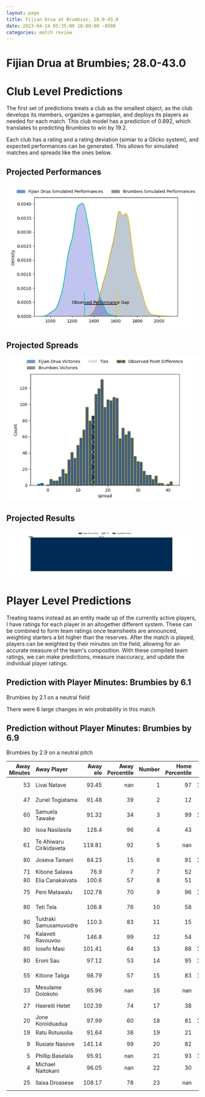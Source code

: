 ```yaml
---  
layout: page  
title: Fijian Drua at Brumbies; 28.0-43.0  
date: 2023-04-14 05:35:00 18:00:00 -0500  
categories: match review  
---
```

# Fijian Drua at Brumbies; 28.0-43.0

# Club Level Predictions


The first set of predictions treats a club as the smallest object, as the club develops its members, organizes a gameplan, and deploys its players as needed for each match. This club model has a prediction of 0.892, which translates to predicting Brumbies to win by 19.2.

Each club has a rating and a rating deviation (simiar to a Glicko system), and expected performances can be generated. This allows for simulated matches and spreads like the ones below.
## Projected Performances


![Projected Performances](plots/performances_2023-04-14-Brumbies-FijianDrua.png)
## Projected Spreads


![Projected Spreads](plots/spreads_2023-04-14-Brumbies-FijianDrua.png)
## Projected Results


![Projected Results](plots/resultbar_2023-04-14-Brumbies-FijianDrua.png)
# Player Level Predictions


Treating teams instead as an entity made up of the currently active players, I have ratings for each player in an altogether different system. These can be combined to form team ratings once teamsheets are announced, weighting starters a bit higher than the reserves. After the match is played, players can be weighted by their minutes on the field, allowing for an accurate measure of the team's composition. With these compiled team ratings, we can make predictions, measure inaccuracy, and update the individual player ratings.
## Prediction with Player Minutes: Brumbies by 6.1


Brumbies by 2.1 on a neutral field

There were 6 large changes in win probability in this match
## Prediction without Player Minutes: Brumbies by 6.9


Brumbies by 2.9 on a neutral pitch



|   Away Minutes | Away Player             |   Away elo |   Away Percentile |   Number |   Home Percentile |   Home elo | Home Player      |   Home Minutes |
|---------------:|:------------------------|-----------:|------------------:|---------:|------------------:|-----------:|:-----------------|---------------:|
|             53 | Livai Natave            |      93.45 |               nan |        1 |                97 |     126.18 | James Slipper    |             68 |
|             47 | Zuriel Togiatama        |      91.48 |                39 |        2 |                12 |      81.17 | Lachlan Lonergan |             53 |
|             60 | Samuela Tawake          |      91.32 |                34 |        3 |                99 |     137.51 | Allan Alaalatoa  |             53 |
|             80 | Isoa Nasilasila         |     128.4  |                96 |        4 |                43 |      95.7  | Darcy Swain      |             68 |
|             61 | Te Ahiwaru Cirikidaveta |     119.81 |                92 |        5 |               nan |      74.72 | Sam Thomson      |             80 |
|             80 | Joseva Tamani           |      84.23 |                15 |        6 |                91 |     119.34 | Rob Valetini     |             80 |
|             71 | Kitione Salawa          |      76.9  |                 7 |        7 |                52 |      96.9  | Rory Scott       |             80 |
|             80 | Elia Canakaivata        |     100.6  |                57 |        8 |                51 |      97.36 | Pete Samu        |             61 |
|             75 | Peni Matawalu           |     102.78 |                70 |        9 |                96 |     127.14 | Ryan Lonergan    |             60 |
|             80 | Teti Tela               |     106.8  |                76 |       10 |                58 |      99.73 | Noah Lolesio     |             60 |
|             80 | Tuidraki Samusamuvodre  |     110.3  |                83 |       11 |                15 |      85.16 | Ben O'Donnell    |             80 |
|             76 | Kalaveti Ravouvou       |     146.8  |                99 |       12 |                54 |      97.6  | Ollie Sapsford   |             80 |
|             80 | Iosefo Masi             |     101.41 |                64 |       13 |                88 |     115.46 | Len Ikitau       |             80 |
|             80 | Eroni Sau               |      97.12 |                53 |       14 |                95 |     127.55 | Andy Muirhead    |             76 |
|             55 | Kitione Taliga          |      98.79 |                57 |       15 |                83 |     110.58 | Tom Wright       |             80 |
|             33 | Mesulame Dolokoto       |      95.96 |               nan |       16 |               nan |      97.32 | Billy Pollard    |             27 |
|             27 | Haereiti Hetet          |     102.39 |                74 |       17 |                38 |      95.01 | Blake Schoupp    |             12 |
|             20 | Jone Koroiduadua        |      97.99 |                60 |       18 |                81 |     108.09 | Rhys Van Nek     |             27 |
|             19 | Ratu Rotuisolia         |      91.64 |                38 |       19 |                21 |      85.35 | Nick Frost       |             12 |
|              9 | Rusiate Nasove          |     141.14 |                99 |       20 |                82 |     111.4  | Luke Reimer      |             19 |
|              5 | Phillip Baselala        |      95.91 |               nan |       21 |                93 |     118.82 | Nic White        |             20 |
|              4 | Michael Naitokani       |      96.05 |               nan |       22 |                30 |      88.11 | Jack Debreczeni  |             20 |
|             25 | Ilaisa Droasese         |     108.17 |                78 |       23 |               nan |      92.66 | Declan Meredith  |              4 |

